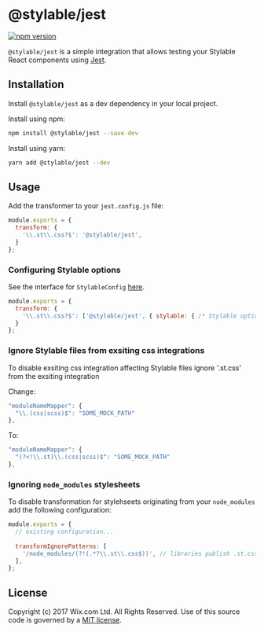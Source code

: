 # @stylable/jest

[![npm version](https://img.shields.io/npm/v/@stylable/jest.svg)](https://www.npmjs.com/package/@stylable/jest)

`@stylable/jest` is a simple integration that allows testing your Stylable React components using [Jest](https://jestjs.io/).

## Installation

Install `@stylable/jest` as a dev dependency in your local project.

Install using npm:
```bash
npm install @stylable/jest --save-dev
```

Install using yarn:
```bash
yarn add @stylable/jest --dev
```

## Usage

Add the transformer to your `jest.config.js` file:

```js
module.exports = {
  transform: {
    '\\.st\\.css?$': '@stylable/jest',
  }
};
```

### Configuring Stylable options

See the interface for `StylableConfig` [here](https://github.com/wix/stylable/blob/master/packages/core/src/stylable.ts).

```js
module.exports = {
  transform: {
    '\\.st\\.css?$': ['@stylable/jest', { stylable: { /* Stylable options */ } }],
  }
};
```

### Ignore Stylable files from exsiting css integrations
To disable exsiting css integration affecting Stylable files ignore '.st.css' from the exsiting integration

Change: 
```js
"moduleNameMapper": {
  "\\.(css|scss)$": "SOME_MOCK_PATH"
},
```
To:
```js
"moduleNameMapper": {
  "(?<!\\.st)\\.(css|scss)$": "SOME_MOCK_PATH"
},
```

### Ignoring `node_modules` stylesheets

To disable transformation for stylehseets originating from your `node_modules` add the following configuration:

```js
module.exports = {
  // existing configuration...
  
  transformIgnorePatterns: [
    '/node_modules/(?!(.*?\\.st\\.css$))', // libraries publish .st.css files in their dist
  ],
};
```

## License

Copyright (c) 2017 Wix.com Ltd. All Rights Reserved. Use of this source code is governed by a [MIT license](./LICENSE).
